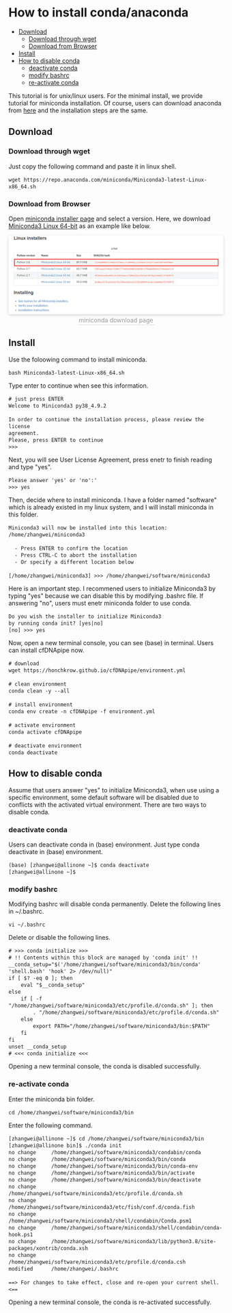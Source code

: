 # How to install conda/anaconda

* [Download](#download)
    * [Download through wget](#download-through-wget)
    * [Download from Browser](#download-from-browser)
* [Install](#install)
* [How to disable conda](#how-to-disable-conda)
    * [deactivate conda](#deactivate-conda)
    * [modify bashrc](#modify-bashrc)
    * [re-activate conda](#re-activate-conda)


This tutorial is for unix/linux users. For the minimal install, we provide tutorial for miniconda installation. Of course, users can download anaconda from [here](https://www.anaconda.com/) and the installation steps are the same.

## Download

### Download through wget

Just copy the following command and paste it in linux shell.

```shell
wget https://repo.anaconda.com/miniconda/Miniconda3-latest-Linux-x86_64.sh
```

### Download from Browser

Open [miniconda installer page](https://docs.conda.io/en/latest/miniconda.html#linux-installers) and select a version. Here, we download [Miniconda3 Linux 64-bit]() as an example like below.

<center>
    <img style="border-radius: 0.3125em;
    box-shadow: 0 2px 4px 0 rgba(34,36,38,.12),0 2px 10px 0 rgba(34,36,38,.08);" 
    src="./miniconda_download.png">
    <br>
    <div style="color:orange; border-bottom: 1px solid #d9d9d9;
    display: inline-block;
    color: #999;
    padding: 2px;">miniconda download page</div>
</center>

## Install

Use the foloowing command to install miniconda.

```shell
bash Miniconda3-latest-Linux-x86_64.sh
```

Type enter to continue when see this information.

```shell
# just press ENTER
Welcome to Miniconda3 py38_4.9.2

In order to continue the installation process, please review the license
agreement.
Please, press ENTER to continue
>>>
```

Next, you will see User License Agreement, press enetr to finish reading and type "yes".

```shell
Please answer 'yes' or 'no':'
>>> yes
```

Then, decide where to install miniconda. I have a folder named "software" which is already existed in my linux system, and I will install miniconda in this folder.

```shell
Miniconda3 will now be installed into this location:
/home/zhangwei/miniconda3

  - Press ENTER to confirm the location
  - Press CTRL-C to abort the installation
  - Or specify a different location below

[/home/zhangwei/miniconda3] >>> /home/zhangwei/software/miniconda3
```

Here is an important step. I recommened users to initialize Miniconda3 by typing "yes" because we can disable this by modifying .bashrc file. If answering "no", users must enetr miniconda folder to use conda.

```shell
Do you wish the installer to initialize Miniconda3
by running conda init? [yes|no]
[no] >>> yes
```

Now, open a new terminal console, you can see (base) in terminal. Users can install cfDNApipe now.

```shell
# download 
wget https://honchkrow.github.io/cfDNApipe/environment.yml

# clean environment
conda clean -y --all

# install environment
conda env create -n cfDNApipe -f environment.yml

# activate environment
conda activate cfDNApipe

# deactivate environment
conda deactivate

```


## How to disable conda

Assume that users answer "yes" to initialize Miniconda3, when use using a specific environment, some default software will be disabled due to conflicts with the activated virtual environment. There are two ways to disable conda.

### deactivate conda

Users can deactivate conda in (base) environment. Just type conda deactivate in (base) environment.

```shell
(base) [zhangwei@allinone ~]$ conda deactivate
[zhangwei@allinone ~]$
```

### modify bashrc

Modifying bashrc will disable conda permanently. Delete the following lines in ~/.bashrc.

```shell
vi ~/.bashrc
```

Delete or disable the following lines.

``` 
# >>> conda initialize >>>
# !! Contents within this block are managed by 'conda init' !!
__conda_setup="$('/home/zhangwei/software/miniconda3/bin/conda' 'shell.bash' 'hook' 2> /dev/null)"
if [ $? -eq 0 ]; then
    eval "$__conda_setup"
else
    if [ -f "/home/zhangwei/software/miniconda3/etc/profile.d/conda.sh" ]; then
        . "/home/zhangwei/software/miniconda3/etc/profile.d/conda.sh"
    else
        export PATH="/home/zhangwei/software/miniconda3/bin:$PATH"
    fi
fi
unset __conda_setup
# <<< conda initialize <<<
```

Opening a new terminal console, the conda is disabled successfully.

### re-activate conda

Enter the miniconda bin folder.

```shell
cd /home/zhangwei/software/miniconda3/bin
```

Enter the following command.

```shell
[zhangwei@allinone ~]$ cd /home/zhangwei/software/miniconda3/bin
[zhangwei@allinone bin]$ ./conda init
no change     /home/zhangwei/software/miniconda3/condabin/conda
no change     /home/zhangwei/software/miniconda3/bin/conda
no change     /home/zhangwei/software/miniconda3/bin/conda-env
no change     /home/zhangwei/software/miniconda3/bin/activate
no change     /home/zhangwei/software/miniconda3/bin/deactivate
no change     /home/zhangwei/software/miniconda3/etc/profile.d/conda.sh
no change     /home/zhangwei/software/miniconda3/etc/fish/conf.d/conda.fish
no change     /home/zhangwei/software/miniconda3/shell/condabin/Conda.psm1
no change     /home/zhangwei/software/miniconda3/shell/condabin/conda-hook.ps1
no change     /home/zhangwei/software/miniconda3/lib/python3.8/site-packages/xontrib/conda.xsh
no change     /home/zhangwei/software/miniconda3/etc/profile.d/conda.csh
modified      /home/zhangwei/.bashrc

==> For changes to take effect, close and re-open your current shell. <==
```

Opening a new terminal console, the conda is re-activated successfully.
